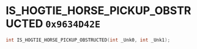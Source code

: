 # IS_HOGTIE_HORSE_PICKUP_OBSTRUCTED `0x9634D42E`

```cpp
int IS_HOGTIE_HORSE_PICKUP_OBSTRUCTED(int _Unk0, int _Unk1);
```